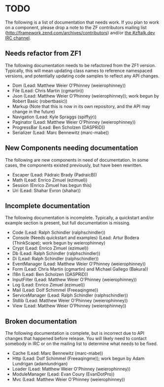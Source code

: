 TODO
====

The following is a list of documentation that needs work. If you plan to work on
a component, please drop a note to the ZF contributors mailing list
(http://framework.zend.com/archives/contributors) and/or
[the #zftalk.dev IRC channel](irc://irc.freenode.net/zftalk.dev).

Needs refactor from ZF1
-----------------------

The following documentation needs to be refactored from the ZF1 version.
Typically, this will mean updating class names to reference namespaced versions,
and potentially updating code samples to reflect any API changes.

- Dom  (Lead: Matthew Weier O'Phinney (weierophinney))
- File (Lead: Chris Martin (cgmartin))
- Json (Lead: Matthew Weier O'Phinney (weierophinney)); work begun by Robert Basic (robertbasic))
- Markup (Note that this is now in its own repository, and the API may change in
  the future)
- Navigation (Lead: Kyle Spraggs (spiffyjr))
- Paginator (Lead: Matthew Weier O'Phinney (weierophinney))
- ProgressBar (Lead: Ben Scholzen (DASPRiD))
- Serializer (Lead: Marc Bennewitz (marc-mabe))

New Components needing documentation
------------------------------------

The following are new components in need of documentation. In some cases, the
components existed previously, but have been rewritten.

- Escaper (Lead: Pádraic Brady (PadraicB))
- Math (Lead: Enrico Zimuel (ezimuel))
- Session (Enrico Zimuel has begun this)
- Uri (Lead: Shahar Evron (shahar))

Incomplete documentation
------------------------

The following documentation is incomplete. Typically, a quickstart and/or
example section is present, but full documentation is missing.

- Code (Lead: Ralph Schindler (ralphschindler))
- Console (Needs quickstart and examples) (Lead: Artur Bodera (ThinkScape);
  work begun by weierophinney)
- Crypt (Lead: Enrico Zimuel (ezimuel))
- Db (Lead: Ralph Schindler (ralphschindler))
- Di (Lead: Ralph Schindler (ralphschindler))
- EventManager (Lead: Matthew Weier O'Phinney (weierophinney))
- Form (Lead: Chris Martin (cgmartin) and Michael Gallego (Bakura))
- I18n (Lead: Ben Scholzen (DASPRiD))
- InputFilter (Lead: Matthew Weier O'Phinney (weierophinney))
- Log (Lead: Enrico Zimuel (ezimuel))
- Mail (Lead: Dolf Schimmel (Freeaqingme))
- ServiceManager (Lead: Ralph Schindler (ralphschindler))
- Stdlib (Lead: Matthew Weier O'Phinney (weierophinney))
- View (Lead: Matthew Weier O'Phinney (weierophinney))

Broken documentation
--------------------

The following documentation is complete, but is incorrect due to API changes
that happened before release. You will likely need to contact somebody in IRC or
on the mailing list to determine what needs to be fixed.

- Cache (Lead: Marc Bennewitz (marc-mabe))
- Http (Lead: Dolf Schimmel (Freeaqingme)); work begun by Adam Lundrigan (adamlundrigan)
- Loader (Lead: Matthew Weier O'Phinney (weierophinney))
- ModuleManager (Lead: Evan Coury (EvanDotPro))
- Mvc (Lead: Matthew Weier O'Phinney (weierophinney))

